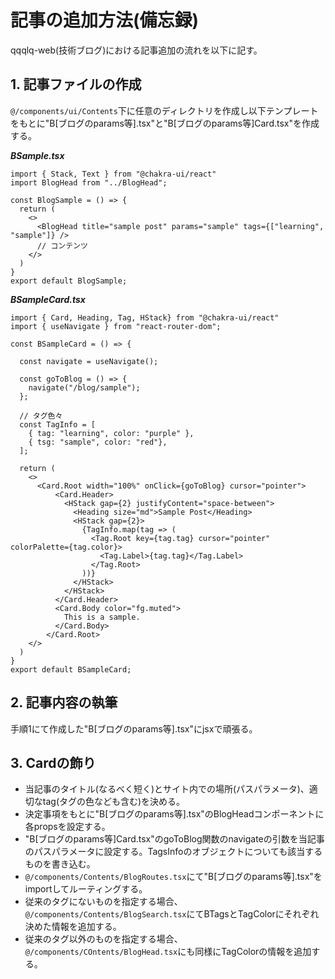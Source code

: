 # 記事の追加方法(備忘録)


qqqlq-web(技術ブログ)における記事追加の流れを以下に記す。

## 1. 記事ファイルの作成

`@/components/ui/Contents`下に任意のディレクトリを作成し以下テンプレートをもとに"B[ブログのparams等].tsx"と"B[ブログのparams等]Card.tsx"を作成する。

***BSample.tsx***
```js:BSample.tsx
import { Stack, Text } from "@chakra-ui/react"
import BlogHead from "../BlogHead";

const BlogSample = () => {
  return (
    <>
      <BlogHead title="sample post" params="sample" tags={["learning", "sample"]} />
      // コンテンツ
    </>
  )
}
export default BlogSample;
```
***BSampleCard.tsx***
```js:BSampleCard.tsx
import { Card, Heading, Tag, HStack} from "@chakra-ui/react"
import { useNavigate } from "react-router-dom";

const BSampleCard = () => {

  const navigate = useNavigate();

  const goToBlog = () => {
    navigate("/blog/sample");
  };

  // タグ色々
  const TagInfo = [
    { tag: "learning", color: "purple" },
    { tsg: "sample", color: "red"},
  ];

  return (
    <>
      <Card.Root width="100%" onClick={goToBlog} cursor="pointer">
          <Card.Header>
            <HStack gap={2} justifyContent="space-between">
              <Heading size="md">Sample Post</Heading>
              <HStack gap={2}>
                {TagInfo.map(tag => (
                  <Tag.Root key={tag.tag} cursor="pointer" colorPalette={tag.color}>
                    <Tag.Label>{tag.tag}</Tag.Label>
                  </Tag.Root>
                ))}
              </HStack>
            </HStack>
          </Card.Header>
          <Card.Body color="fg.muted">
            This is a sample.
          </Card.Body>
        </Card.Root>
    </>
  )
}
export default BSampleCard;
```

## 2. 記事内容の執筆

手順1にて作成した"B[ブログのparams等].tsx"にjsxで頑張る。

## 3. Cardの飾り

- 当記事のタイトル(なるべく短く)とサイト内での場所(パスパラメータ)、適切なtag(タグの色なども含む)を決める。
- 決定事項をもとに"B[ブログのparams等].tsx"のBlogHeadコンポーネントに各propsを設定する。
- "B[ブログのparams等]Card.tsx"のgoToBlog関数のnavigateの引数を当記事のパスパラメータに設定する。TagsInfoのオブジェクトについても該当するものを書き込む。
- `@/components/Contents/BlogRoutes.tsx`にて"B[ブログのparams等].tsx"をimportしてルーティングする。
- 従来のタグにないものを指定する場合、`@/components/Contents/BlogSearch.tsx`にてBTagsとTagColorにそれぞれ決めた情報を追加する。
- 従来のタグ以外のものを指定する場合、`@/components/COntents/BlogHead.tsx`にも同様にTagColorの情報を追加する。
